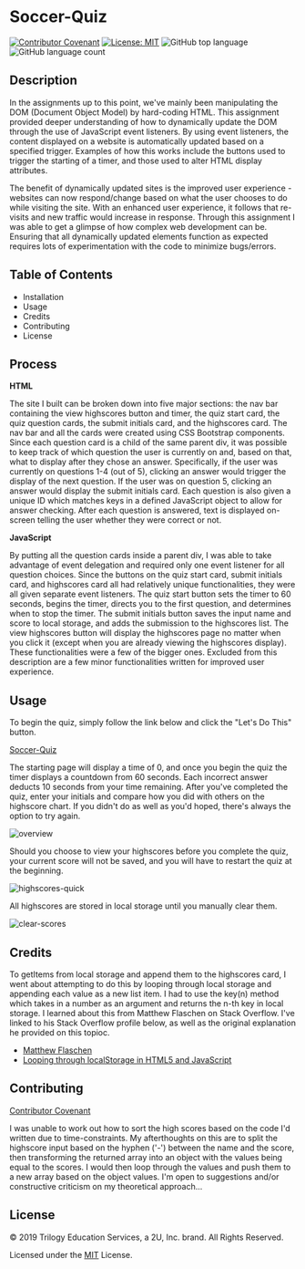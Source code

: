 # Soccer-Quiz

[![Contributor Covenant](https://img.shields.io/badge/Contributor%20Covenant-v2.0%20adopted-ff69b4.svg)](code_of_conduct.md)
[![License: MIT](https://img.shields.io/badge/License-MIT-yellow.svg)](https://opensource.org/licenses/MIT)
![GitHub top language](https://img.shields.io/github/languages/top/kev-luo/password-generator)
![GitHub language count](https://img.shields.io/github/languages/count/kev-luo/password-generator)

## Description

In the assignments up to this point, we've mainly been manipulating the DOM (Document Object Model) by hard-coding HTML. This assignment provided deeper understanding of how to dynamically update the DOM through the use of JavaScript event listeners. By using event listeners, the content displayed on a website is automatically updated based on a specified trigger. Examples of how this works include the buttons used to trigger the starting of a timer, and those used to alter HTML display attributes. 

The benefit of dynamically updated sites is the improved user experience - websites can now respond/change based on what the user chooses to do while visiting the site. With an enhanced user experience, it follows that re-visits and new traffic would increase in response. Through this assignment I was able to get a glimpse of how complex web development can be. Ensuring that all dynamically updated elements function as expected requires lots of experimentation with the code to minimize bugs/errors.  

## Table of Contents
* Installation
* Usage
* Credits
* Contributing
* License

## Process
**HTML**

The site I built can be broken down into five major sections: the nav bar containing the view highscores button and timer, the quiz start card, the quiz question cards, the submit initials card, and the highscores card. The nav bar and all the cards were created using CSS Bootstrap components. Since each question card is a child of the same parent div, it was possible to keep track of which question the user is currently on and, based on that, what to display after they chose an answer. Specifically, if the user was currently on questions 1-4 (out of 5), clicking an answer would trigger the display of the next question. If the user was on question 5, clicking an answer would display the submit initials card. Each question is also given a unique ID which matches keys in a defined JavaScript object to allow for answer checking. After each question is answered, text is displayed on-screen telling the user whether they were correct or not.

**JavaScript**

By putting all the question cards inside a parent div, I was able to take advantage of event delegation and required only one event listener for all question choices. Since the buttons on the quiz start card, submit initials card, and highscores card all had relatively unique functionalities, they were all given separate event listeners. The quiz start button sets the timer to 60 seconds, begins the timer, directs you to the first question, and determines when to stop the timer. The submit initials button saves the input name and score to local storage, and adds the submission to the highscores list. The view highscores button will display the highscores page no matter when you click it (except when you are already viewing the highscores display). These functionalities were a few of the bigger ones. Excluded from this description are a few minor functionalities written for improved user experience. 

## Usage
To begin the quiz, simply follow the link below and click the "Let's Do This" button. 

[Soccer-Quiz](https://kev-luo.github.io/Soccer-Quiz/)

The starting page will display a time of 0, and once you begin the quiz the timer displays a countdown from 60 seconds. Each incorrect answer deducts 10 seconds from your time remaining. After you've completed the quiz, enter your initials and compare how you did with others on the highscore chart. If you didn't do as well as you'd hoped, there's always the option to try again.

![overview](assets/gifs/overview.gif)

Should you choose to view your highscores before you complete the quiz, your current score will not be saved, and you will have to restart the quiz at the beginning.

![highscores-quick](assets/gifs/antsy.gif)

All highscores are stored in local storage until you manually clear them.

![clear-scores](assets/gifs/storage.gif)

## Credits
To getItems from local storage and append them to the highscores card, I went about attempting to do this by looping through local storage and appending each value as a new list item. I had to use the key(n) method which takes in a number as an argument and returns the n-th key in local storage. I learned about this from Matthew Flaschen on Stack Overflow. I've linked to his Stack Overflow profile below, as well as the original explanation he provided on this topioc.

* [Matthew Flaschen](https://stackoverflow.com/users/47773/matthew-flaschen?tab=profile)
* [Looping through localStorage in HTML5 and JavaScript](https://stackoverflow.com/questions/3138564/looping-through-localstorage-in-html5-and-javascript)

## Contributing
[Contributor Covenant](https://www.contributor-covenant.org/)

I was unable to work out how to sort the high scores based on the code I'd written due to time-constraints. My afterthoughts on this are to split the highscore input based on the hyphen ('-') between the name and the score, then transforming the returned array into an object with the values being equal to the scores. I would then loop through the values and push them to a new array based on the object values. I'm open to suggestions and/or constructive criticism on my theoretical approach...

## License
© 2019 Trilogy Education Services, a 2U, Inc. brand. All Rights Reserved.

Licensed under the [MIT](https://github.com/microsoft/vscode/blob/master/LICENSE.txt) License.